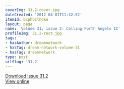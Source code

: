 ```yaml
---
coverImg: 31.2-cover.jpg
dateCreated: '2012-04-01T11:32:52'
itemId: bcphbzlhdke
layout: page
name: 'Volume 31, issue 2: Calling Forth Angels II'
profileImg: 31.2-rect.jpg
tags:
- hasAuthor: dreamnetwork
- hasTag: dream-network-volume-31
- hasTag: dreamnetwork
type: post
urlSlug: '31.2'
---
```

<a href="../files/pdfs/Volume_31/31.2_angels_II.pdf" download="">Download issue 31.2</a><br><a href="../files/pdfs/Volume_31/31.2_angels_II.pdf">View online</a>